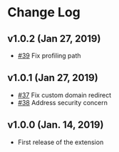 # Change Log

## v1.0.2 (Jan 27, 2019)

* [#39](https://github.com/Shopify/shopify-theme-inspector/pull/39) Fix profiling path

## v1.0.1 (Jan 27, 2019)

* [#37](https://github.com/Shopify/shopify-theme-inspector/pull/37) Fix custom domain redirect
* [#38](https://github.com/Shopify/shopify-theme-inspector/pull/38) Address security concern

## v1.0.0 (Jan. 14, 2019)

* First release of the extension
